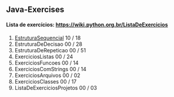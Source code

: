 ## Java-Exercises


#### Lista de exercícios: https://wiki.python.org.br/ListaDeExercicios

1. [EstruturaSequencial](https://github.com/WendrickBarretoCardoso/Java-Exercises/tree/master/Java-%20sequentialStructure)         10 / 18
2. EstruturaDeDecisao          00 / 28
3. EstruturaDeRepeticao        00 / 51
4. ExerciciosListas            00 / 24
5. ExerciciosFuncoes           00 / 14
6. ExerciciosComStrings        00 / 14
7. ExerciciosArquivos          00 / 02
8. ExerciciosClasses           00 / 17
9. ListaDeExerciciosProjetos   00 / 03

